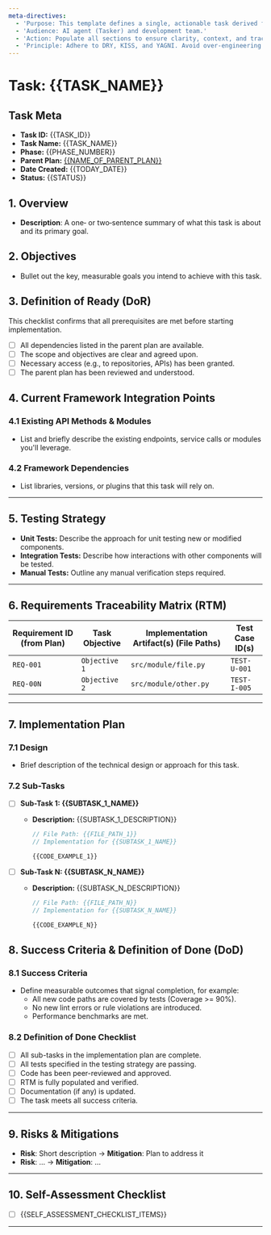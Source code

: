 ```yaml
---
meta-directives:
  - 'Purpose: This template defines a single, actionable task derived from a parent plan.'
  - 'Audience: AI agent (Tasker) and development team.'
  - 'Action: Populate all sections to ensure clarity, context, and traceability.'
  - 'Principle: Adhere to DRY, KISS, and YAGNI. Avoid over-engineering.'
---
```

# Task: {{TASK_NAME}}

## Task Meta

- **Task ID:** {{TASK_ID}}
- **Task Name:** {{TASK_NAME}}
- **Phase:** {{PHASE_NUMBER}}
- **Parent Plan:** [{{NAME_OF_PARENT_PLAN}}](PATH_OF_PARENT_PLAN.md)
- **Date Created:** {{TODAY_DATE}}
- **Status:** {{STATUS}}

## 1. Overview

- **Description**:
  A one‑ or two‑sentence summary of what this task is about and its primary goal.

## 2. Objectives

- Bullet out the key, measurable goals you intend to achieve with this task.

## 3. Definition of Ready (DoR)

This checklist confirms that all prerequisites are met before starting implementation.

- [ ] All dependencies listed in the parent plan are available.
- [ ] The scope and objectives are clear and agreed upon.
- [ ] Necessary access (e.g., to repositories, APIs) has been granted.
- [ ] The parent plan has been reviewed and understood.

## 4. Current Framework Integration Points

### 4.1 Existing API Methods & Modules

- List and briefly describe the existing endpoints, service calls or modules you'll leverage.

### 4.2 Framework Dependencies

- List libraries, versions, or plugins that this task will rely on.

---

## 5. Testing Strategy

- **Unit Tests:** Describe the approach for unit testing new or modified components.
- **Integration Tests:** Describe how interactions with other components will be tested.
- **Manual Tests:** Outline any manual verification steps required.

---

## 6. Requirements Traceability Matrix (RTM)

| Requirement ID (from Plan) | Task Objective | Implementation Artifact(s) (File Paths) | Test Case ID(s) |
| -------------------------- | -------------- | --------------------------------------- | --------------- |
| `REQ-001`                  | `Objective 1`  | `src/module/file.py`                    | `TEST-U-001`    |
| `REQ-00N`                  | `Objective 2`  | `src/module/other.py`                   | `TEST-I-005`    |

---

## 7. Implementation Plan

### 7.1 Design

- Brief description of the technical design or approach for this task.

### 7.2 Sub-Tasks

- [ ] **Sub-Task 1: {{SUBTASK_1_NAME}}**
  - **Description:** {{SUBTASK_1_DESCRIPTION}}

    ```typescript
    // File Path: {{FILE_PATH_1}}
    // Implementation for {{SUBTASK_1_NAME}}

    {{CODE_EXAMPLE_1}}
    ```

- [ ] **Sub-Task N: {{SUBTASK_N_NAME}}**
  - **Description:** {{SUBTASK_N_DESCRIPTION}}

    ```typescript
    // File Path: {{FILE_PATH_N}}
    // Implementation for {{SUBTASK_N_NAME}}

    {{CODE_EXAMPLE_N}}
    ```

## 8. Success Criteria & Definition of Done (DoD)

### 8.1 Success Criteria

- Define measurable outcomes that signal completion, for example:
  - All new code paths are covered by tests (Coverage >= 90%).
  - No new lint errors or rule violations are introduced.
  - Performance benchmarks are met.

### 8.2 Definition of Done Checklist

- [ ] All sub-tasks in the implementation plan are complete.
- [ ] All tests specified in the testing strategy are passing.
- [ ] Code has been peer-reviewed and approved.
- [ ] RTM is fully populated and verified.
- [ ] Documentation (if any) is updated.
- [ ] The task meets all success criteria.

---

## 9. Risks & Mitigations

- **Risk**: Short description → **Mitigation**: Plan to address it
- **Risk**: … → **Mitigation**: …

---

## 10. Self-Assessment Checklist

- [ ] {{SELF_ASSESSMENT_CHECKLIST_ITEMS}}

---
